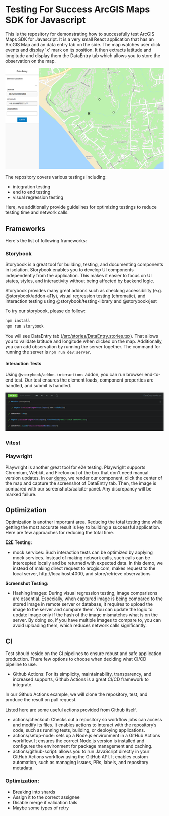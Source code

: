 # Testing For Success ArcGIS Maps SDK for Javascript

This is the repository for demonstrating how to successfully test ArcGIS Maps SDK for Javascript. It is a very small React application that has an ArcGIS Map and an data entry tab on the side. The map watches user click events and display 'x' mark on its position. It then extracts latitude and longitude and display them the DataEntry tab which allows you to store the observation on the map.

![](imgs/res/2025-02-18-11-55-08.png)

The repository covers various testings including:

- integration testing
- end to end testing
- visual regression testing

Here, we additionally provide guidelines for optimizing testings to reduce testing time and network calls.

## Frameworks

Here's the list of following frameworks:

### Storybook

Storybook is a great tool for building, testing, and documenting components in isolation. Storybook enables you to develop UI components independently from the application. This makes it easier to focus on UI states, styles, and interactivity without being affected by backend logic.

Storybook provides many great addons such as checking accessibility (e.g. @storybook/addon-a11y), visual regression testing (chromatic), and interaction testing using @storybook/testing-library and @storybook/jest

To try our storybook, please do follow:

```sh
npm install
npm run storybook
```

You will see DataEntry tab ([/src/stories/DataEntry.stories.tsx](src/stories/DataEntry.stories.tsx)). That allows you to validate latitude and longitude when clicked on the map. Additionally, you can add observation by running the server together. The command for running the server is `npm run dev:server`.

#### Interaction Tests

Using `@storybook/addon-interactions` addon, you can run browser end-to-end test. Our test ensures the element loads, component properties are handled, and submit is handled.

![](imgs/res/2025-02-18-12-10-35.png)

### Vitest

### Playwright

Playwright is another great tool for e2e testing. Playwright supports Chromium, Webkit, and Firefox out of the box that don't need manual version updates. In our [demo](/__tests__/DataEntry.test.ts), we render our component, click the center of the map and capture the screenshot of DataEntry tab. Then, the image is compared with our screenshots/calcite-panel. Any discrepancy will be marked failure.

## Optimization

Optimization is another important area. Reducing the total testing time while getting the most accurate result is key to building a successful application. Here are few approaches for reducing the total time.

**E2E Testing:**

- mock services: Such interaction tests can be optimized by applying mock services. Instead of making network calls, such calls can be intercepted locally and be returned with expected data. In this demo, we instead of making direct request to arcgis.com, makes request to the local server, http://localhost:4000, and store/retrieve observations

**Screenshot Testing:**

- Hashing Images: During visual regression testing, image comparisons are essential. Especially, when captured image is being compared to the stored image in remote server or database, it requires to upload the image to the server and compare them. You can update the logic to update image only if the hash of the image mismatches what is on the server. By doing so, if you have multiple images to compare to, you can avoid uploading them, which reduces network calls significantly.

## CI

Test should reside on the CI pipelines to ensure robust and safe application production. There few options to choose when deciding what CI/CD pipeline to use.

- Github Actions: For its simplicity, maintainability, transparency, and increased supports, Github Actions is a great CI/CD framework to integrate.

In our Github Actions example, we will clone the repository, test, and produce the result on pull request.

Listed here are some useful actions provided from Github itself.

- actions/checkout: Checks out a repository so workflow jobs can access and modify its files. It enables actions to interact with the repository’s code, such as running tests, building, or deploying applications.
- actions/setup-node: sets up a Node.js environment in a GitHub Actions workflow. It ensures the correct Node.js version is installed and configures the environment for package management and caching.
- actions/github-script: allows you to run JavaScript directly in your GitHub Actions workflow using the GitHub API. It enables custom automation, such as managing issues, PRs, labels, and repository metadata.

### Optimization:

- Breaking into shards
- Assign it to the correct assignee
- Disable merge if validation fails
- Maybe some types of retry
